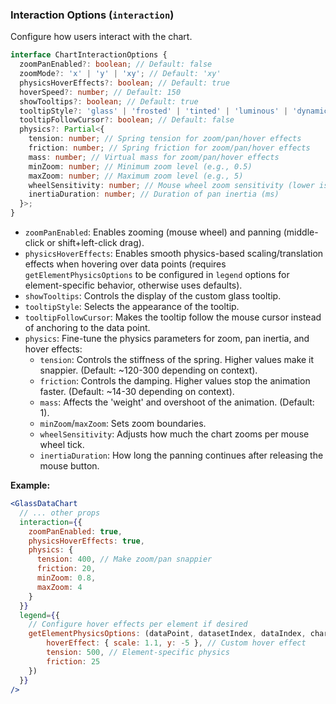 ### Interaction Options (`interaction`)

Configure how users interact with the chart.

```typescript
interface ChartInteractionOptions {
  zoomPanEnabled?: boolean; // Default: false
  zoomMode?: 'x' | 'y' | 'xy'; // Default: 'xy'
  physicsHoverEffects?: boolean; // Default: true
  hoverSpeed?: number; // Default: 150
  showTooltips?: boolean; // Default: true
  tooltipStyle?: 'glass' | 'frosted' | 'tinted' | 'luminous' | 'dynamic'; // Default: 'frosted'
  tooltipFollowCursor?: boolean; // Default: false
  physics?: Partial<{
    tension: number; // Spring tension for zoom/pan/hover effects
    friction: number; // Spring friction for zoom/pan/hover effects
    mass: number; // Virtual mass for zoom/pan/hover effects
    minZoom: number; // Minimum zoom level (e.g., 0.5)
    maxZoom: number; // Maximum zoom level (e.g., 5)
    wheelSensitivity: number; // Mouse wheel zoom sensitivity (lower is more sensitive)
    inertiaDuration: number; // Duration of pan inertia (ms)
  }>;
}
```

-   `zoomPanEnabled`: Enables zooming (mouse wheel) and panning (middle-click or shift+left-click drag).
-   `physicsHoverEffects`: Enables smooth physics-based scaling/translation effects when hovering over data points (requires `getElementPhysicsOptions` to be configured in `legend` options for element-specific behavior, otherwise uses defaults).
-   `showTooltips`: Controls the display of the custom glass tooltip.
-   `tooltipStyle`: Selects the appearance of the tooltip.
-   `tooltipFollowCursor`: Makes the tooltip follow the mouse cursor instead of anchoring to the data point.
-   `physics`: Fine-tune the physics parameters for zoom, pan inertia, and hover effects:
    -   `tension`: Controls the stiffness of the spring. Higher values make it snappier. (Default: ~120-300 depending on context).
    -   `friction`: Controls the damping. Higher values stop the animation faster. (Default: ~14-30 depending on context).
    -   `mass`: Affects the 'weight' and overshoot of the animation. (Default: 1).
    -   `minZoom`/`maxZoom`: Sets zoom boundaries.
    -   `wheelSensitivity`: Adjusts how much the chart zooms per mouse wheel tick.
    -   `inertiaDuration`: How long the panning continues after releasing the mouse button.

**Example:**

```jsx
<GlassDataChart 
  // ... other props
  interaction={{
    zoomPanEnabled: true,
    physicsHoverEffects: true,
    physics: {
      tension: 400, // Make zoom/pan snappier
      friction: 20,
      minZoom: 0.8,
      maxZoom: 4
    }
  }}
  legend={{
    // Configure hover effects per element if desired
    getElementPhysicsOptions: (dataPoint, datasetIndex, dataIndex, chartType) => ({
        hoverEffect: { scale: 1.1, y: -5 }, // Custom hover effect
        tension: 500, // Element-specific physics
        friction: 25
    })
  }}
/>
``` 